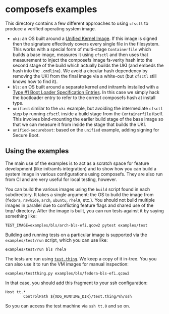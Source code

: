 # composefs examples

This directory contains a few different approaches to using `cfsctl` to produce
a verified operating system image.

 - `uki`: an OS built around a [Unified Kernel Image](https://github.com/uapi-group/specifications/blob/main/specs/unified_kernel_image.md).
   If this image is signed then the signature effectively covers every single file in the filesystem.
   This works with a special form of multi-stage `Containerfile` which builds a base image, measures it using `cfsctl` and then uses that measurement to inject the composefs image fs-verity hash into the second stage of the build which actually builds the UKI (and embeds the hash into the `.cmdline`).
   We avoid a circular hash dependency by removing the UKI from the final image via a white-out (but `cfsctl` still knows how to find it).
 - `bls`: an OS built around a separate kernel and initramfs installed with a [Type #1 Boot Loader Specification Entries](https://uapi-group.org/specifications/specs/boot_loader_specification/#type-1-boot-loader-specification-entries).
   In this case we simply hack the bootloader entry to refer to the correct composefs hash at install type.
 - `unified`: similar to the `uki` example, but avoiding the intermediate `cfsctl` step by running `cfsctl` inside a build stage from the `Containerfile` itself.
   This involves bind-mounting the earlier build stage of the base image so that we can measure it from inside the stage that builds the UKI.
 - `unified-secureboot`: based on the `unified` example, adding signing for Secure Boot.

## Using the examples

The main use of the examples is to act as a scratch space for feature
development (like initramfs integration) and to show how you can build a system
image in various configurations using composefs.  They are also run from CI and
are very useful for local testing, however.

You can build the various images using the `build` script found in each
subdirectory.  It takes a single argument: the OS to build the image from
(`fedora`, `rawhide`, `arch`, `ubuntu`, `rhel9`, etc.).  You should not build
multiple images in parallel due to conflicting feature flags and shared use of
the tmp/ directory.  After the image is built, you can run tests against it by
saying something like:

```
TEST_IMAGE=examples/bls/arch-bls-efi.qcow2 pytest examples/test
```

Building and running tests on a particular image is supported via the
`examples/test/run` script, which you can use like:

```
examples/test/run bls rhel9
```

The tests are run using [`test.thing`](https://codeberg.org/lis/test.thing). We
keep a copy of it in-tree.  You you can also use it to run the VM images for
manual inspection:

```
examples/testthing.py examples/bls/fedora-bls-efi.qcow2
```

In that case, you should add this fragment to your ssh configuration:

```
Host tt.*
        ControlPath ${XDG_RUNTIME_DIR}/test.thing/%h/ssh
```

So you can access the test machine via `ssh tt.0` and so on.
